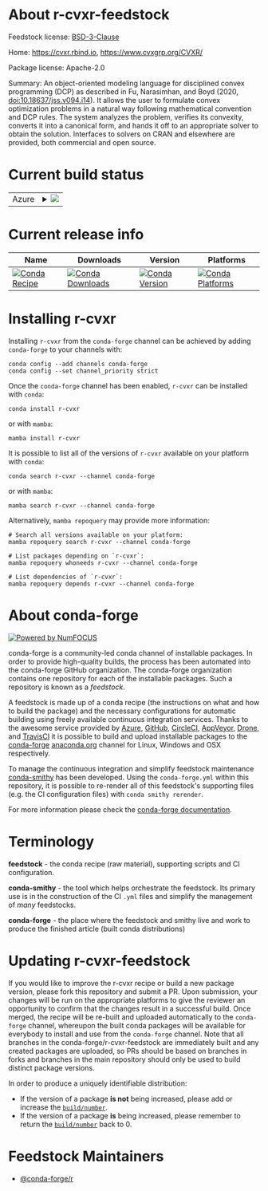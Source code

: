 About r-cvxr-feedstock
======================

Feedstock license: [BSD-3-Clause](https://github.com/conda-forge/r-cvxr-feedstock/blob/main/LICENSE.txt)

Home: https://cvxr.rbind.io, https://www.cvxgrp.org/CVXR/

Package license: Apache-2.0

Summary: An object-oriented modeling language for disciplined convex programming (DCP) as described in Fu, Narasimhan, and Boyd (2020, <doi:10.18637/jss.v094.i14>). It allows the user to formulate convex optimization problems in a natural way following mathematical convention and DCP rules. The system analyzes the problem, verifies its convexity, converts it into a canonical form, and hands it off to an appropriate solver to obtain the solution. Interfaces to solvers on CRAN and elsewhere are provided, both commercial and open source.

Current build status
====================


<table>
    
  <tr>
    <td>Azure</td>
    <td>
      <details>
        <summary>
          <a href="https://dev.azure.com/conda-forge/feedstock-builds/_build/latest?definitionId=14664&branchName=main">
            <img src="https://dev.azure.com/conda-forge/feedstock-builds/_apis/build/status/r-cvxr-feedstock?branchName=main">
          </a>
        </summary>
        <table>
          <thead><tr><th>Variant</th><th>Status</th></tr></thead>
          <tbody><tr>
              <td>linux_64_r_base4.2</td>
              <td>
                <a href="https://dev.azure.com/conda-forge/feedstock-builds/_build/latest?definitionId=14664&branchName=main">
                  <img src="https://dev.azure.com/conda-forge/feedstock-builds/_apis/build/status/r-cvxr-feedstock?branchName=main&jobName=linux&configuration=linux%20linux_64_r_base4.2" alt="variant">
                </a>
              </td>
            </tr><tr>
              <td>linux_64_r_base4.3</td>
              <td>
                <a href="https://dev.azure.com/conda-forge/feedstock-builds/_build/latest?definitionId=14664&branchName=main">
                  <img src="https://dev.azure.com/conda-forge/feedstock-builds/_apis/build/status/r-cvxr-feedstock?branchName=main&jobName=linux&configuration=linux%20linux_64_r_base4.3" alt="variant">
                </a>
              </td>
            </tr><tr>
              <td>osx_64_r_base4.2</td>
              <td>
                <a href="https://dev.azure.com/conda-forge/feedstock-builds/_build/latest?definitionId=14664&branchName=main">
                  <img src="https://dev.azure.com/conda-forge/feedstock-builds/_apis/build/status/r-cvxr-feedstock?branchName=main&jobName=osx&configuration=osx%20osx_64_r_base4.2" alt="variant">
                </a>
              </td>
            </tr><tr>
              <td>osx_64_r_base4.3</td>
              <td>
                <a href="https://dev.azure.com/conda-forge/feedstock-builds/_build/latest?definitionId=14664&branchName=main">
                  <img src="https://dev.azure.com/conda-forge/feedstock-builds/_apis/build/status/r-cvxr-feedstock?branchName=main&jobName=osx&configuration=osx%20osx_64_r_base4.3" alt="variant">
                </a>
              </td>
            </tr><tr>
              <td>win_64</td>
              <td>
                <a href="https://dev.azure.com/conda-forge/feedstock-builds/_build/latest?definitionId=14664&branchName=main">
                  <img src="https://dev.azure.com/conda-forge/feedstock-builds/_apis/build/status/r-cvxr-feedstock?branchName=main&jobName=win&configuration=win%20win_64_" alt="variant">
                </a>
              </td>
            </tr>
          </tbody>
        </table>
      </details>
    </td>
  </tr>
</table>

Current release info
====================

| Name | Downloads | Version | Platforms |
| --- | --- | --- | --- |
| [![Conda Recipe](https://img.shields.io/badge/recipe-r--cvxr-green.svg)](https://anaconda.org/conda-forge/r-cvxr) | [![Conda Downloads](https://img.shields.io/conda/dn/conda-forge/r-cvxr.svg)](https://anaconda.org/conda-forge/r-cvxr) | [![Conda Version](https://img.shields.io/conda/vn/conda-forge/r-cvxr.svg)](https://anaconda.org/conda-forge/r-cvxr) | [![Conda Platforms](https://img.shields.io/conda/pn/conda-forge/r-cvxr.svg)](https://anaconda.org/conda-forge/r-cvxr) |

Installing r-cvxr
=================

Installing `r-cvxr` from the `conda-forge` channel can be achieved by adding `conda-forge` to your channels with:

```
conda config --add channels conda-forge
conda config --set channel_priority strict
```

Once the `conda-forge` channel has been enabled, `r-cvxr` can be installed with `conda`:

```
conda install r-cvxr
```

or with `mamba`:

```
mamba install r-cvxr
```

It is possible to list all of the versions of `r-cvxr` available on your platform with `conda`:

```
conda search r-cvxr --channel conda-forge
```

or with `mamba`:

```
mamba search r-cvxr --channel conda-forge
```

Alternatively, `mamba repoquery` may provide more information:

```
# Search all versions available on your platform:
mamba repoquery search r-cvxr --channel conda-forge

# List packages depending on `r-cvxr`:
mamba repoquery whoneeds r-cvxr --channel conda-forge

# List dependencies of `r-cvxr`:
mamba repoquery depends r-cvxr --channel conda-forge
```


About conda-forge
=================

[![Powered by
NumFOCUS](https://img.shields.io/badge/powered%20by-NumFOCUS-orange.svg?style=flat&colorA=E1523D&colorB=007D8A)](https://numfocus.org)

conda-forge is a community-led conda channel of installable packages.
In order to provide high-quality builds, the process has been automated into the
conda-forge GitHub organization. The conda-forge organization contains one repository
for each of the installable packages. Such a repository is known as a *feedstock*.

A feedstock is made up of a conda recipe (the instructions on what and how to build
the package) and the necessary configurations for automatic building using freely
available continuous integration services. Thanks to the awesome service provided by
[Azure](https://azure.microsoft.com/en-us/services/devops/), [GitHub](https://github.com/),
[CircleCI](https://circleci.com/), [AppVeyor](https://www.appveyor.com/),
[Drone](https://cloud.drone.io/welcome), and [TravisCI](https://travis-ci.com/)
it is possible to build and upload installable packages to the
[conda-forge](https://anaconda.org/conda-forge) [anaconda.org](https://anaconda.org/)
channel for Linux, Windows and OSX respectively.

To manage the continuous integration and simplify feedstock maintenance
[conda-smithy](https://github.com/conda-forge/conda-smithy) has been developed.
Using the ``conda-forge.yml`` within this repository, it is possible to re-render all of
this feedstock's supporting files (e.g. the CI configuration files) with ``conda smithy rerender``.

For more information please check the [conda-forge documentation](https://conda-forge.org/docs/).

Terminology
===========

**feedstock** - the conda recipe (raw material), supporting scripts and CI configuration.

**conda-smithy** - the tool which helps orchestrate the feedstock.
                   Its primary use is in the construction of the CI ``.yml`` files
                   and simplify the management of *many* feedstocks.

**conda-forge** - the place where the feedstock and smithy live and work to
                  produce the finished article (built conda distributions)


Updating r-cvxr-feedstock
=========================

If you would like to improve the r-cvxr recipe or build a new
package version, please fork this repository and submit a PR. Upon submission,
your changes will be run on the appropriate platforms to give the reviewer an
opportunity to confirm that the changes result in a successful build. Once
merged, the recipe will be re-built and uploaded automatically to the
`conda-forge` channel, whereupon the built conda packages will be available for
everybody to install and use from the `conda-forge` channel.
Note that all branches in the conda-forge/r-cvxr-feedstock are
immediately built and any created packages are uploaded, so PRs should be based
on branches in forks and branches in the main repository should only be used to
build distinct package versions.

In order to produce a uniquely identifiable distribution:
 * If the version of a package **is not** being increased, please add or increase
   the [``build/number``](https://docs.conda.io/projects/conda-build/en/latest/resources/define-metadata.html#build-number-and-string).
 * If the version of a package **is** being increased, please remember to return
   the [``build/number``](https://docs.conda.io/projects/conda-build/en/latest/resources/define-metadata.html#build-number-and-string)
   back to 0.

Feedstock Maintainers
=====================

* [@conda-forge/r](https://github.com/conda-forge/r/)


